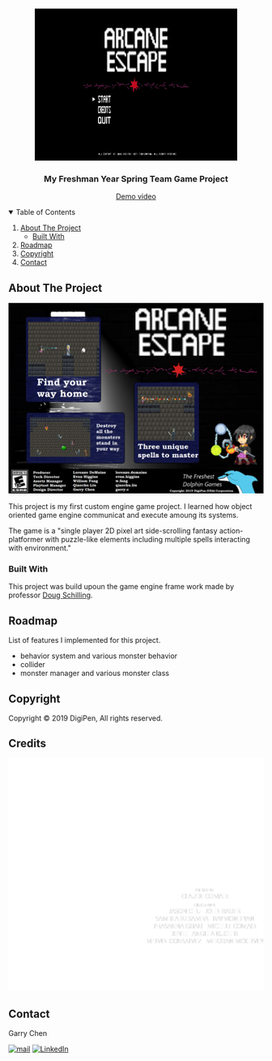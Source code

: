 <!-- PROJECT LOGO -->
<br />
<p align="center">
    <img src="pic/vlcsnap-2021-05-28-16h42m43s921.png" alt="Logo" width="400" height="300">
  </a>

  <h3 align="center">My Freshman Year Spring Team Game Project</h3>

  <p align="center">
    <a href="https://youtu.be/kTYDAe2NLkc">Demo video</a>
  </p>
</p>


<!-- TABLE OF CONTENTS -->
<details open="open">
  <summary>Table of Contents</summary>
  <ol>
    <li>
      <a href="#about-the-project">About The Project</a>
      <ul>
        <li><a href="#built-with">Built With</a></li>
      </ul>
    </li>
    <li>
      <a href="#roadmap">Roadmap</a>
    </li>
    <li><a href="#copyright">Copyright</a></li>
    <li><a href="#contact">Contact</a></li>
  </ol>
</details>



<!-- ABOUT THE PROJECT -->
## About The Project

![Product Name Screen Shot][product-screenshot]

This project is my first custom engine game project. I learned how object oriented game engine communicat and execute amoung its systems.  

The game is a "single player 2D pixel art side-scrolling fantasy action-platformer with puzzle-like elements including multiple spells interacting with environment."

### Built With

This project was build upoun the game engine frame work made by professor [Doug Schilling](https://www.linkedin.com/in/doug-schilling-5920a74/).

<!-- ROADMAP -->
## Roadmap

List of features I implemented for this project.

* behavior system and various monster behavior
* collider
* monster manager and various monster class

<!-- copyright -->
## Copyright

Copyright © 2019 DigiPen, All rights reserved.

<!-- CREDITS -->
## Credits

![Credits Screen Shot](pic/Credits.png)


<!-- CONTACT -->
## Contact

Garry Chen

<p><a href="mailto:chen.garry81611@gmail.com" target="_blank"><img alt="mail" src="https://img.shields.io/badge/chen.garry81611-EA4335.svg?&style=flat&logo=gmail&logoColor=white" /></a> <a href="www.linkedin.com/in/
garry-chen-235738202" target="_blank"><img alt="LinkedIn" src="https://img.shields.io/badge/garrychen-%230077B5.svg?&style=flat&logo=linkedin&logoColor=white" /></a>
</p>

<!-- MARKDOWN LINKS & IMAGES -->
<!-- https://www.markdownguide.org/basic-syntax/#reference-style-links -->
[linkedin-url]: https://linkedin.com/in/othneildrew
[product-screenshot]: pic/Sell%20Sheet.png

